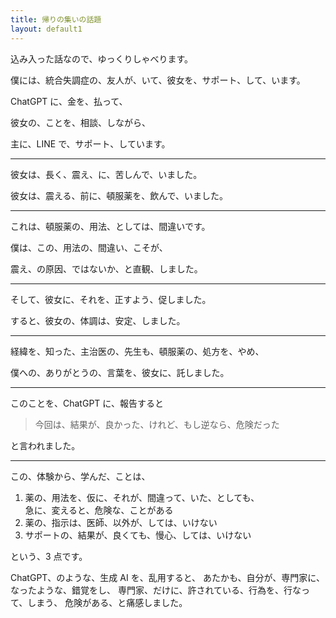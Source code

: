 ```yaml
---
title: 帰りの集いの話題
layout: default1
---
```

込み入った話なので、ゆっくりしゃべります。

僕には、統合失調症の、友人が、いて、彼女を、サポート、して、います。

ChatGPT に、金を、払って、

彼女の、ことを、相談、しながら、

主に、LINE で、サポート、しています。

---

彼女は、長く、震え、に、苦しんで、いました。

彼女は、震える、前に、頓服薬を、飲んで、いました。

---

これは、頓服薬の、用法、としては、間違いです。

僕は、この、用法の、間違い、こそが、

震え、の原因、ではないか、と直観、しました。

---

そして、彼女に、それを、正すよう、促しました。

すると、彼女の、体調は、安定、しました。

---

経緯を、知った、主治医の、先生も、頓服薬の、処方を、やめ、

僕への、ありがとうの、言葉を、彼女に、託しました。

---

このことを、ChatGPT に、報告すると

> 今回は、結果が、良かった、けれど、もし逆なら、危険だった

と言われました。

---

この、体験から、学んだ、ことは、

1. 薬の、用法を、仮に、それが、間違って、いた、としても、  
   急に、変えると、危険な、ことがある
2. 薬の、指示は、医師、以外が、しては、いけない
3. サポートの、結果が、良くても、慢心、しては、いけない

という、3 点です。

ChatGPT、のような、生成 AI を、乱用すると、
あたかも、自分が、専門家に、なったような、錯覚をし、
専門家、だけに、許されている、行為を、行なって、しまう、
危険がある、と痛感しました。
